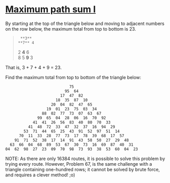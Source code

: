 # [Maximum path sum I](https://projecteuler.net/problem=18)

By starting at the top of the triangle below and moving to adjacent 
numbers on the row below, the maximum total from top to bottom is 23.

>	   **3**  
>	  **7** 4  
>	 2 **4** 6  
>	8 5 **9** 3

That is, 3 + 7 + 4 + 9 = 23.

Find the maximum total from top to bottom of the triangle below:

```
                            75
                          95  64
                        17  47  82
                      18  35  87  10
                    20  04  82  47  65
                  19  01  23  75  03  34
                88  02  77  73  07  63  67
              99  65  04  28  06  16  70  92
            41  41  26  56  83  40  80  70  33
          41  48  72  33  47  32  37  16  94  29
        53  71  44  65  25  43  91  52  97  51  14
      70  11  33  28  77  73  17  78  39  68  17  57
    91  71  52  38  17  14  91  43  58  50  27  29  48
  63  66  04  68  89  53  67  30  73  16  69  87  40  31
04  62  98  27  23  09  70  98  73  93  38  53  60  04  23
```

NOTE: As there are only 16384 routes, it is possible to solve this problem 
by trying every route. However, Problem 67, is the same challenge with a 
triangle containing one-hundred rows; it cannot be solved by brute force, 
and requires a clever method! ;o)
